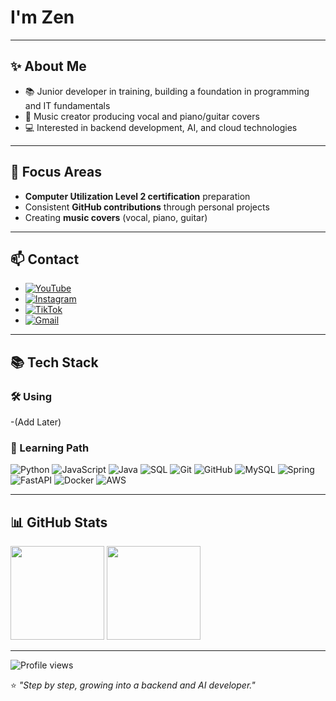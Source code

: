 # I'm Zen

---

## ✨ About Me
- 📚 Junior developer in training, building a foundation in programming and IT fundamentals  
- 🎵 Music creator producing vocal and piano/guitar covers  
- 💻 Interested in backend development, AI, and cloud technologies  

---

## 🌱 Focus Areas
- **Computer Utilization Level 2 certification** preparation  
- Consistent **GitHub contributions** through personal projects  
- Creating **music covers** (vocal, piano, guitar)  

---

## 📫 Contact
- [![YouTube](https://img.shields.io/badge/YouTube-%40zen__nxv-333333?logo=youtube&logoColor=white)](https://www.youtube.com/@zen_nxv)  
- [![Instagram](https://img.shields.io/badge/Instagram-%40zen__nx-333333?logo=instagram&logoColor=white)](https://www.instagram.com/zen_nx)  
- [![TikTok](https://img.shields.io/badge/TikTok-%40zen__2o-333333?logo=tiktok&logoColor=white)](https://www.tiktok.com/@zen_2o)  
- [![Gmail](https://img.shields.io/badge/Email-zzen.devv%40gmail.com-333333?logo=gmail&logoColor=white)](mailto:zzen.devv@gmail.com)  

---

## 📚 Tech Stack

### 🛠 Using
-(Add Later)

### 🚀 Learning Path
![Python](https://img.shields.io/badge/-Python-3776AB?logo=python&logoColor=white)
![JavaScript](https://img.shields.io/badge/-JavaScript-F7DF1E?logo=javascript&logoColor=black)
![Java](https://img.shields.io/badge/-Java-007396?logo=java&logoColor=white)
![SQL](https://img.shields.io/badge/-SQL-336791?logo=postgresql&logoColor=white)
![Git](https://img.shields.io/badge/-Git-F05032?logo=git&logoColor=white)
![GitHub](https://img.shields.io/badge/-GitHub-181717?logo=github&logoColor=white)
![MySQL](https://img.shields.io/badge/-MySQL-4479A1?logo=mysql&logoColor=white)
![Spring](https://img.shields.io/badge/-Spring-6DB33F?logo=spring&logoColor=white)
![FastAPI](https://img.shields.io/badge/-FastAPI-009688?logo=fastapi&logoColor=white)
![Docker](https://img.shields.io/badge/-Docker-2496ED?logo=docker&logoColor=white)
![AWS](https://img.shields.io/badge/-AWS-232F3E?logo=amazonaws&logoColor=white)

---

## 📊 GitHub Stats
<p align="left">
  <img src="https://github-readme-stats.vercel.app/api?username=zzen-devv&show_icons=true&theme=swift" height="150"/>
  <img src="https://github-readme-stats.vercel.app/api/top-langs/?username=zzen-devv&layout=compact&theme=swift" height="150"/>
</p>

---

![Profile views](https://komarev.com/ghpvc/?username=zzen-devv&label=Profile%20views&color=0e75b6&style=flat)

⭐️ _"Step by step, growing into a backend and AI developer."_  
